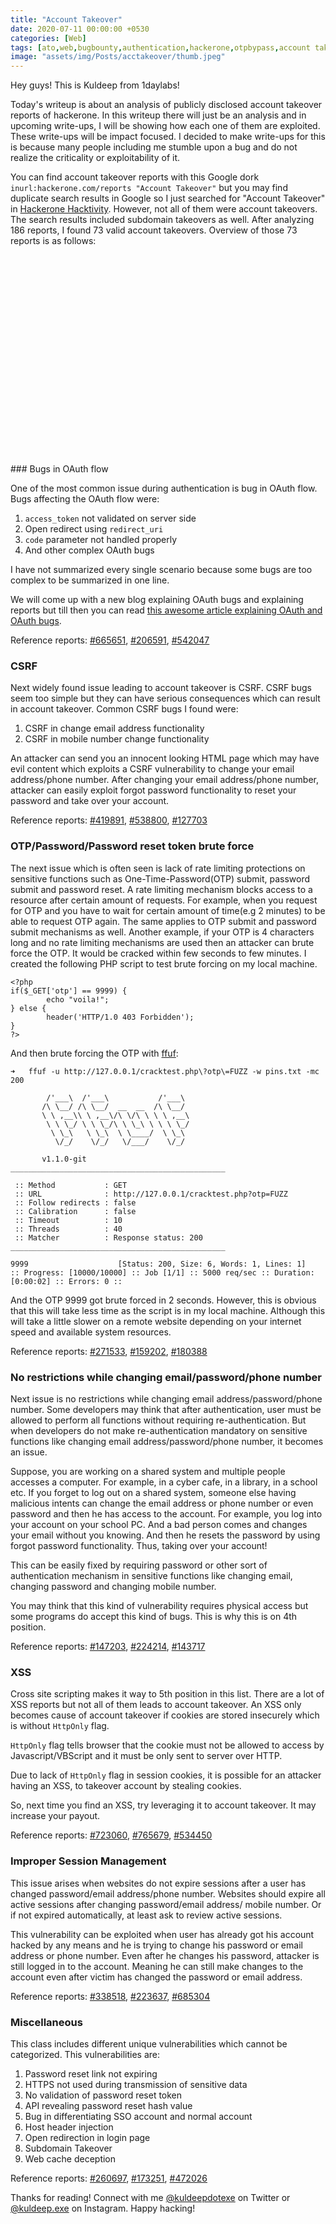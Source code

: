 ```yaml
---
title: "Account Takeover"
date: 2020-07-11 00:00:00 +0530
categories: [Web]
tags: [ato,web,bugbounty,authentication,hackerone,otpbypass,account takeover,bug,bounty]  
image: "assets/img/Posts/acctakeover/thumb.jpeg"
---
```

<script>
window.onload = function() {

var chart = new CanvasJS.Chart("chartContainer", {
	animationEnabled: true,
	title: {
		text: "Publicly disclosed Account Takeover reports on HackerOne"
	},
	data: [{
		type: "pie",
		startAngle: 240,
		indexLabel: "{label} {y}",
		dataPoints: [
			{y: 16, label: "Bugs in OAuth flow"},
			{y: 15, label: "CSRF"},
			{y: 14, label: "OTP/Password/Password reset token brute force"},
			{y: 8, label: "No restrictions while changing email/password/phone number"},
			{y: 5, label: "XSS"},
			{y: 4, label: "Improper session management"},
			{y: 11, label: "Miscellaneous"}
		]
	}]
});
chart.render();

}
</script>

Hey guys! This is Kuldeep from 1daylabs!

Today's writeup is about an analysis of publicly disclosed account takeover reports of hackerone. In this writeup there will just be an analysis and in upcoming write-ups, I will be showing how each one of them are exploited. These write-ups will be impact focused. I decided to make write-ups for this is because many people including me stumble upon a bug and do not realize the criticality or exploitability of it.

You can find account takeover reports with this Google dork `inurl:hackerone.com/reports "Account Takeover"` but you may find duplicate search results in Google so I just searched for "Account Takeover" in [Hackerone Hacktivity](https://hackerone.com/hacktivity). However, not all of them were account takeovers. The search results included subdomain takeovers as well. After analyzing 186 reports, I found 73 valid account takeovers. Overview of those 73 reports is as follows:

<html>
<br>
<div id="chartContainer" style="height: 300px; width: 100%;">
</div>
<script src="https://canvasjs.com/assets/script/canvasjs.min.js"></script><br>
</html>
### Bugs in OAuth flow

One of the most common issue during authentication is bug in OAuth flow. Bugs affecting the OAuth flow were:

1.	`access_token` not validated on server side
2.	Open redirect using `redirect_uri`
3.	`code` parameter not handled properly
4.	And other complex OAuth bugs

I have not summarized every single scenario because some bugs are too complex to be summarized in one line.

We will come up with a new blog explaining OAuth bugs and explaining reports but till then you can read [this awesome article explaining OAuth and OAuth bugs](https://medium.com/a-bugz-life/the-wondeful-world-of-oauth-bug-bounty-edition-af3073b354c1).

Reference reports: [#665651](https://hackerone.com/reports/665651), [#206591](https://hackerone.com/reports/206591), [#542047](https://hackerone.com/reports/542047)

### CSRF

Next widely found issue leading to account takeover is CSRF. CSRF bugs seem too simple but they can have serious consequences which can result in account takeover. Common CSRF bugs I found were:

1.	CSRF in change email address functionality
2.	CSRF in mobile number change functionality

An attacker can send you an innocent looking HTML page which may have evil content which exploits a CSRF vulnerability to change your email address/phone number. After changing your email address/phone number, attacker can easily exploit forgot password functionality to reset your password and take over your account.

Reference reports: [#419891](https://hackerone.com/reports/419891), [#538800](https://hackerone.com/reports/538800), [#127703](https://hackerone.com/reports/127703)

### OTP/Password/Password reset token brute force

The next issue which is often seen is lack of rate limiting protections on sensitive functions such as One-Time-Password(OTP) submit, password submit and password reset. A rate limiting mechanism blocks access to a resource after certain amount of requests. For example, when you request for OTP and you have to wait for certain amount of time(e.g 2 minutes) to be able to request OTP again. The same applies to OTP submit and password submit mechanisms as well. Another example, if your OTP is 4 characters long and no rate limiting mechanisms are used then an attacker can brute force the OTP. It would be cracked within few seconds to few minutes. I created the following PHP script to test brute forcing on my local machine.

```
<?php
if($_GET['otp'] == 9999) {
        echo "voila!";
} else {
        header('HTTP/1.0 403 Forbidden');
}
?>
```

And then brute forcing the OTP with [ffuf](https://github.com/ffuf/ffuf):


```
➜	ffuf -u http://127.0.0.1/cracktest.php\?otp\=FUZZ -w pins.txt -mc 200

        /'___\  /'___\           /'___\       
       /\ \__/ /\ \__/  __  __  /\ \__/       
       \ \ ,__\\ \ ,__\/\ \/\ \ \ \ ,__\      
        \ \ \_/ \ \ \_/\ \ \_\ \ \ \ \_/      
         \ \_\   \ \_\  \ \____/  \ \_\       
          \/_/    \/_/   \/___/    \/_/       

       v1.1.0-git
________________________________________________

 :: Method           : GET
 :: URL              : http://127.0.0.1/cracktest.php?otp=FUZZ
 :: Follow redirects : false
 :: Calibration      : false
 :: Timeout          : 10
 :: Threads          : 40
 :: Matcher          : Response status: 200
________________________________________________

9999                    [Status: 200, Size: 6, Words: 1, Lines: 1]
:: Progress: [10000/10000] :: Job [1/1] :: 5000 req/sec :: Duration: [0:00:02] :: Errors: 0 ::
```
And the OTP 9999 got brute forced in 2 seconds. However, this is obvious that this will take less time as the script is in my local machine. Although this will take a little slower on a remote website depending on your internet speed and available system resources.

Reference reports: [#271533](https://hackerone.com/reports/271533), [#159202](https://hackerone.com/reports/159202), [#180388](https://hackerone.com/reports/180388)

### No restrictions while changing email/password/phone number

Next issue is no restrictions while changing email address/password/phone number. Some developers may think that after authentication, user must be allowed to perform all functions without requiring re-authentication. But when developers do not make re-authentication mandatory on sensitive functions like changing email address/password/phone number, it becomes an issue.

Suppose, you are working on a shared system and multiple people accesses a computer. For example, in a cyber cafe, in a library, in a school etc. If you forget to log out on a shared system, someone else having malicious intents can change the email address or phone number or even password and then he has access to the account. For example, you log into your account on your school PC. And a bad person comes and changes your email without you knowing. And then he resets the password by using forgot password functionality. Thus, taking over your account!

This can be easily fixed by requiring password or other sort of authentication mechanism in sensitive functions like changing email, changing password and changing mobile number.

You may think that this kind of vulnerability requires physical access but some programs do accept this kind of bugs. This is why this is on 4th position.

Reference reports: [#147203](https://hackerone.com/reports/147203), [#224214](https://hackerone.com/reports/224214), [#143717](https://hackerone.com/reports/143717)

### XSS

Cross site scripting makes it way to 5th position in this list. There are a lot of XSS reports but not all of them leads to account takeover. An XSS only becomes cause of account takeover if cookies are stored insecurely which is without `HttpOnly` flag.

`HttpOnly` flag tells browser that the cookie must not be allowed to access by Javascript/VBScript and it must be only sent to server over HTTP.

Due to lack of `HttpOnly` flag in session cookies, it is possible for an attacker having an XSS, to takeover account by stealing cookies.

So, next time you find an XSS, try leveraging it to account takeover. It may increase your payout.

Reference reports: [#723060](https://hackerone.com/reports/723060), [#765679](https://hackerone.com/reports/765679), [#534450](https://hackerone.com/reports/534450)

### Improper Session Management

This issue arises when websites do not expire sessions after a user has changed password/email address/phone number. Websites should expire all active sessions after changing password/email address/ mobile number. Or if not expired automatically, at least ask to review active sessions.

This vulnerability can be exploited when user has already got his account hacked by any means and he is trying to change his password or email address or phone number. Even after he changes his password, attacker is still logged in to the account. Meaning he can still make changes to the account even after victim has changed the password or email address.

Reference reports: [#338518](https://hackerone.com/reports/338518), [#223637](https://hackerone.com/reports/223637), [#685304](https://hackerone.com/reports/685304)

### Miscellaneous

This class includes different unique vulnerabilities which cannot be categorized. This vulnerabilities are:

1.	Password reset link not expiring
2.	HTTPS not used during transmission of sensitive data
3.	No validation of password reset token
4.	API revealing password reset hash value
5.	Bug in differentiating SSO account and normal account
6.	Host header injection
7.	Open redirection in login page
8.	Subdomain Takeover
9.	Web cache deception

Reference reports: [#260697](https://hackerone.com/reports/260697), [#173251](https://hackerone.com/reports/173251), [#472026](https://hackerone.com/reports/472026)


Thanks for reading! Connect with me [@kuldeepdotexe](https://twitter.com/kuldeepdotexe) on Twitter or [@kuldeep.exe](http://instagram.com/kuldeep.exe) on Instagram. 
Happy hacking!